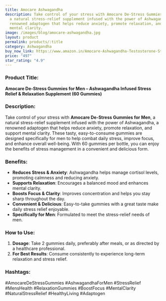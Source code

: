 ```yaml
---
title: Amocare Ashwagandha
description: Take control of your stress with Amocare De-Stress Gummies for Men,
  a natural stress-relief supplement infused with the power of Ashwagandha, a
  renowned adaptogen that helps reduce anxiety, promote relaxation, and support
  mental clarity.
image: /images/blog/amocare-ashwagandha.jpg
layout: product
permalink: products/:title
category: Ashwagandha
buy_now_link: https://www.amazon.in/Amocare-Ashwagandha-Testosterone-Strawberry-Gluten-Free/dp/B0CRKYTM3Y/ref=sr_1_3_sspa?crid=1GYTAEQXSPQJD&tag=m0150-21
price: "497"
star_rating: "4.9"
---
```

### Product Title:
**Amocare De-Stress Gummies for Men – Ashwagandha Infused Stress Relief & Relaxation Supplement (60 Gummies)**

### Description:
Take control of your stress with **Amocare De-Stress Gummies for Men**, a natural stress-relief supplement infused with the power of Ashwagandha, a renowned adaptogen that helps reduce anxiety, promote relaxation, and support mental clarity. These tasty, easy-to-consume gummies are designed specifically for men to help combat daily stress, improve focus, and enhance overall well-being. With 60 gummies per bottle, you can enjoy the benefits of stress management in a convenient and delicious form.

### Benefits:
- **Reduces Stress & Anxiety**: Ashwagandha helps manage cortisol levels, promoting calmness and reducing anxiety.
- **Supports Relaxation**: Encourages a balanced mood and enhances mental clarity.
- **Boosts Focus & Clarity**: Improves concentration and helps you stay sharp throughout the day.
- **Convenient & Delicious**: Easy-to-take gummies with a great taste make daily stress relief enjoyable.
- **Specifically for Men**: Formulated to meet the stress-relief needs of men.

### How to Use:
1. **Dosage**: Take 2 gummies daily, preferably after meals, or as directed by a healthcare professional.
2. **For Best Results**: Consume consistently to experience long-term relaxation and stress relief.

### Hashtags:
#AmocareDeStressGummies #AshwagandhaForMen #StressRelief #MensHealth #RelaxationGummies #BoostFocus #MentalClarity #NaturalStressRelief #HealthyLiving #Adaptogen

